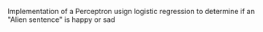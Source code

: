 Implementation of a Perceptron usign logistic regression to determine if an "Alien sentence" is happy or sad